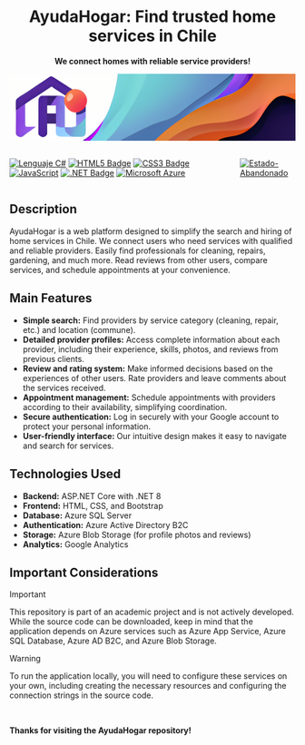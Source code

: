 <div align="center">

# AyudaHogar: Find trusted home services in Chile

**We connect homes with reliable service providers!**

![AyudaHogar Logo](AyudaHogar/wwwroot/img/banner.png)
</div>

<div style="display: flex; justify-content: space-between; align-items: center; width: 100%;">
  <div style="display: flex; gap: 10px;">
  
  [![Lenguaje C#](https://img.shields.io/badge/C%23-239120?style=flat&logo=c-sharp&logoColor=white&color=%23572ed6)](https://docs.microsoft.com/es-es/dotnet/csharp/) 
  [![HTML5 Badge](https://img.shields.io/badge/HTML5-E34F26?logo=html5&logoColor=fff&style=flat)](https://developer.mozilla.org/es/docs/Web/HTML) 
  [![CSS3 Badge](https://img.shields.io/badge/CSS3-1572B6?logo=css3&logoColor=fff&style=flat)](https://developer.mozilla.com/es/docs/Web/CSS) 
  [![JavaScript](https://img.shields.io/badge/JavaScript-F7DF1E?style=flat&logo=javascript&logoColor=black)](https://developer.mozilla.com/es/docs/Web/JavaScript) 
  [![.NET Badge](https://img.shields.io/badge/.NET-512BD4?logo=dotnet&logoColor=fff&style=flat)](https://dotnet.microsoft.com/es-es/apps/aspnet) 
  [![Microsoft Azure](https://img.shields.io/badge/Microsoft%20Azure-0078D6?style=flat&logo=microsoft-azure&logoColor=white&color=2596be)](https://azure.microsoft.com/es-es/)
  </div>
  <div style="margin-left: auto;">

  [![Estado-Abandonado](https://img.shields.io/badge/Estado-Abandonado-red)]()
  </div>
</div>


## Description

AyudaHogar is a web platform designed to simplify the search and hiring of home services in Chile. We connect users who need services with qualified and reliable providers. Easily find professionals for cleaning, repairs, gardening, and much more. Read reviews from other users, compare services, and schedule appointments at your convenience.

## Main Features

*   **Simple search:** Find providers by service category (cleaning, repair, etc.) and location (commune).
*   **Detailed provider profiles:** Access complete information about each provider, including their experience, skills, photos, and reviews from previous clients.
*   **Review and rating system:** Make informed decisions based on the experiences of other users. Rate providers and leave comments about the services received.
*   **Appointment management:** Schedule appointments with providers according to their availability, simplifying coordination.
*   **Secure authentication:** Log in securely with your Google account to protect your personal information.
*   **User-friendly interface:** Our intuitive design makes it easy to navigate and search for services.

## Technologies Used

*   **Backend:** ASP.NET Core with .NET 8 
*   **Frontend:** HTML, CSS, and Bootstrap 
*   **Database:** Azure SQL Server 
*   **Authentication:** Azure Active Directory B2C 
*   **Storage:** Azure Blob Storage (for profile photos and reviews) 
*   **Analytics:** Google Analytics 

## Important Considerations

> [!IMPORTANT]
> This repository is part of an academic project and is not actively developed. While the source code can be downloaded, keep in mind that the application depends on Azure services such as Azure App Service, Azure SQL Database, Azure AD B2C, and Azure Blob Storage. 

> [!WARNING]
> To run the application locally, you will need to configure these services on your own, including creating the necessary resources and configuring the connection strings in the source code.

<br/>

**Thanks for visiting the AyudaHogar repository!**
